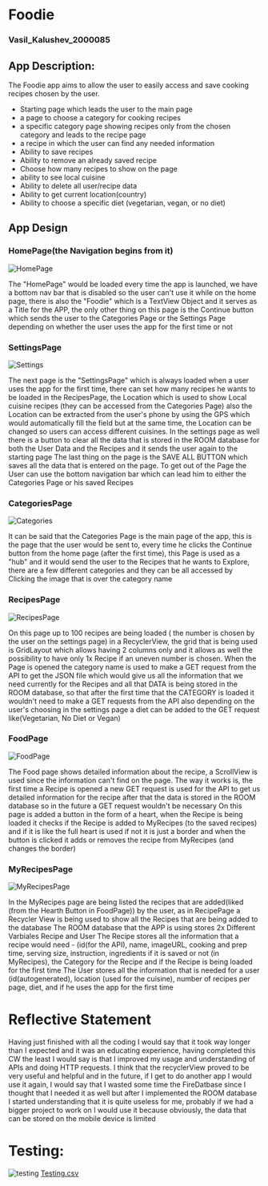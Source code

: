 # Foodie
### Vasil_Kalushev_2000085

## App Description:

The Foodie app aims to allow the user to easily access and save cooking recipes chosen by the user.


* Starting page which leads the user to the main page
* a page to choose a category for cooking recipes
* a specific category page showing recipes only from the chosen category and leads to the recipe page
* a recipe in which the user can find any needed information
* Ability to save recipes
* Ability to remove an already saved recipe
* Choose how many recipes to show on the page
* ability to see local cuisine
* Ability to delete all user/recipe data
* Ability to get current location(country)
* Ability to choose a specific diet (vegetarian, vegan, or no diet)

## App Design

### HomePage(the Navigation begins from it)
![HomePage](https://user-images.githubusercontent.com/80050357/205911764-10f3bf9f-ce18-46ec-95a4-34ce41dddd85.PNG)

The "HomePage" would be loaded every time the app is launched, we have a bottom nav bar that is disabled so the user can't use it while on the home page,
there is also the "Foodie" which is a TextView Object and it serves as a Title for the APP, the only other thing on this page is the Continue button which sends
the user to the Categories Page or the Settings Page depending on whether the user uses the app for the first time or not

### SettingsPage
![Settings](https://user-images.githubusercontent.com/80050357/205911594-cf28cdb5-8bf8-49cd-9170-a80e38057366.PNG)

The next page is the "SettingsPage" which is always loaded when a user uses the app for the first time, there can set how many recipes he wants to be loaded in the RecipesPage, the Location which is used to show Local cuisine recipes (they can be accessed from the Categories Page) also the Location can be extracted from the user's phone by using the GPS which would automatically fill the field but at the same time, the Location can be changed so users can access different cuisines.
In the settings page as well there is a button to clear all the data that is stored in the ROOM database for both the User Data and the Recipes and it sends the user again to the starting page
The last thing on the page is the SAVE ALL BUTTON which saves all the data that is entered on the page.
To get out of the Page the User can use the bottom navigation bar which can lead him to either the Categories Page or his saved Recipes

### CategoriesPage
![Categories](https://user-images.githubusercontent.com/80050357/205914091-a7b000a3-1546-46f4-b732-8bb35417aec1.PNG)

It can be said that the Categories Page is the main page of the app, this is the page that the user would be sent to, every time he clicks the Continue button from the home page (after the first time), this Page is used as a "hub" and it would send the user to the Recipes that he wants to Explore, there are a few different categories and they can be all accessed by Clicking the image that is over the category name

### RecipesPage
![RecipesPage](https://user-images.githubusercontent.com/80050357/205914978-552c09e8-66a9-49af-8c30-b70597c89bcc.PNG)

On this page up to 100 recipes are being loaded ( the number is chosen by the user on the settings page) in a RecyclerView, the grid that is being used is GridLayout which allows having 2 columns only and it allows as well the possibility to have only 1x Recipe if an uneven number is chosen.
When the Page is opened the category name is used to make a GET request from the API to get the JSON file which would give us all the information that we need currently for the Recipes and all that DATA is being stored in the ROOM database, so that after the first time that the CATEGORY is loaded it wouldn't need to make a GET requests from the API also depending on the user's choosing in the settings page a diet can be added to the GET request like(Vegetarian, No Diet or Vegan)

### FoodPage
![FoodPage](https://user-images.githubusercontent.com/80050357/205916275-2b01a385-f9e8-46a0-8cda-b1b8762f31ff.PNG)

The Food page shows detailed information about the recipe, a ScrollView is used since the information can't find on the page.
The way it works is, the first time a Recipe is opened a new GET request is used for the API to get us detailed information for the recipe after that the data is stored in the ROOM database so in the future a GET request wouldn't be necessary
On this page is added a button in the form of a heart, when the Recipe is being loaded it checks if the Recipe is added to MyRecipes (to the saved recipes) and if it is like the full heart is used if not it is just a border and when the button is clicked it adds or removes  the recipe from MyRecipes (and changes the border)

### MyRecipesPage
![MyRecipesPage](https://user-images.githubusercontent.com/80050357/205917179-a6d4a5d8-51d2-411e-9d18-8b76282b1489.PNG)

In the MyRecipes page are being listed the recipes that are added(liked (from the Hearth Button in FoodPage)) by the user, as in RecipePage a Recycler View is being used to show all the Recipes that are being added to the database
The ROOM database that the APP is using stores 2x Different Varbiales Recipe and User
The Recipe stores all the information that a recipe would need - (id(for the API), name, imageURL, cooking and prep time, serving size, instruction, ingredients if it is saved or not (in MyRecipes), the Category for the Recipe and if the Recipe is being loaded for the first time
The User stores all the information that is needed for a user (id(autogenerated), location (used for the cuisine), number of recipes per page, diet, and if he uses the app for the first time

# Reflective Statement
Having just finished with all the coding I would say that it took way longer than I expected and it was an educating experience, having completed this CW the least I would say is 
that I improved my usage and understanding of APIs and doing HTTP requests. I think that the recyclerView proved to be very useful and helpful and in the future, if I get to do another app I would use it again, I would say that I wasted some time the FireDatbase since I thought that I needed it as well but after I implemented the ROOM database I started understanding that it is quite useless for me, probably if we had a bigger project to work on I would use it because obviously, the data that can be stored on the mobile device is limited

# Testing:
![testing](https://user-images.githubusercontent.com/80050357/205959962-0749d30a-2483-4963-8699-bdb681540bef.PNG)
[Testing.csv](https://github.com/WorkAtRGU/cm3110-coursework-VKalushev/files/10167898/Testing.csv)

